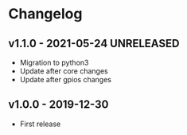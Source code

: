 # Changelog

## v1.1.0 - 2021-05-24 UNRELEASED

* Migration to python3
* Update after core changes
* Update after gpios changes

## v1.0.0 - 2019-12-30

* First release

